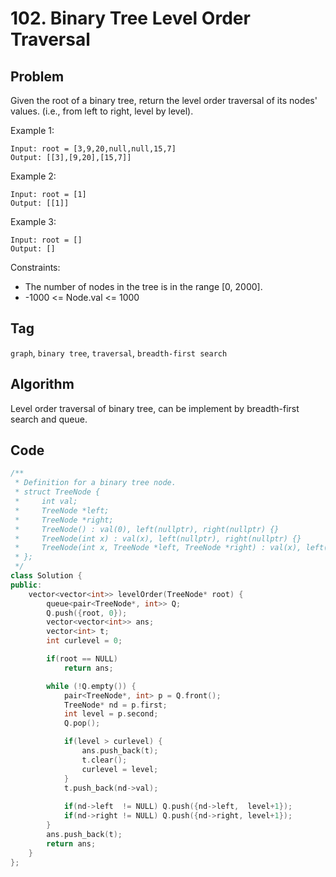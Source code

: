 # 102. Binary Tree Level Order Traversal
## Problem
Given the root of a binary tree, return the level order traversal of its nodes' values. (i.e., from left to right, level by level).

Example 1:
```
Input: root = [3,9,20,null,null,15,7]
Output: [[3],[9,20],[15,7]]
```

Example 2:
```
Input: root = [1]
Output: [[1]]
```

Example 3:
```
Input: root = []
Output: []
```

Constraints:
- The number of nodes in the tree is in the range [0, 2000].
- -1000 <= Node.val <= 1000

## Tag
```graph```, ```binary tree```, ```traversal```, ```breadth-first search```

## Algorithm

Level order traversal of binary tree, can be implement by breadth-first search and queue.

## Code
```cpp
/**
 * Definition for a binary tree node.
 * struct TreeNode {
 *     int val;
 *     TreeNode *left;
 *     TreeNode *right;
 *     TreeNode() : val(0), left(nullptr), right(nullptr) {}
 *     TreeNode(int x) : val(x), left(nullptr), right(nullptr) {}
 *     TreeNode(int x, TreeNode *left, TreeNode *right) : val(x), left(left), right(right) {}
 * };
 */
class Solution {
public:
    vector<vector<int>> levelOrder(TreeNode* root) {
        queue<pair<TreeNode*, int>> Q;
        Q.push({root, 0});
        vector<vector<int>> ans;
        vector<int> t;
        int curlevel = 0;

        if(root == NULL)
            return ans;

        while (!Q.empty()) {
            pair<TreeNode*, int> p = Q.front();
            TreeNode* nd = p.first;
            int level = p.second;
            Q.pop();

            if(level > curlevel) {
                ans.push_back(t);
                t.clear();
                curlevel = level;
            }
            t.push_back(nd->val);
            
            if(nd->left  != NULL) Q.push({nd->left,  level+1});
            if(nd->right != NULL) Q.push({nd->right, level+1});
        }
        ans.push_back(t);
        return ans;
    }
};
```